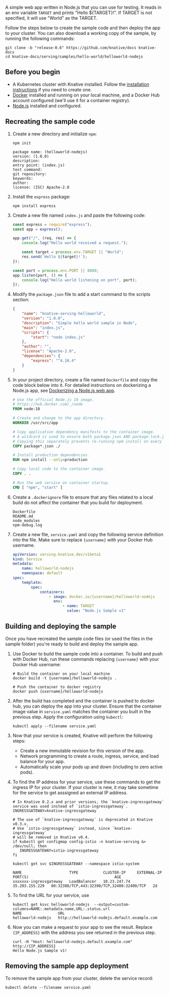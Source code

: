 A simple web app written in Node.js that you can use for testing. It reads in an
env variable `TARGET` and prints "Hello \${TARGET}!". If TARGET is not
specified, it will use "World" as the TARGET.

Follow the steps below to create the sample code and then deploy the app to your
cluster. You can also download a working copy of the sample, by running the
following commands:

```shell
git clone -b "release-0.6" https://github.com/knative/docs knative-docs
cd knative-docs/serving/samples/hello-world/helloworld-nodejs
```

## Before you begin

-   A Kubernetes cluster with Knative installed. Follow the
    [installation instructions](../../../../install/README.md) if you need to
    create one.
-   [Docker](https://www.docker.com) installed and running on your local
    machine, and a Docker Hub account configured (we'll use it for a container
    registry).
-   [Node.js](https://nodejs.org/en/) installed and configured.

## Recreating the sample code

1. Create a new directory and initialize `npm`:

    ```shell
    npm init

    package name: (helloworld-nodejs)
    version: (1.0.0)
    description:
    entry point: (index.js)
    test command:
    git repository:
    keywords:
    author:
    license: (ISC) Apache-2.0
    ```

1. Install the `express` package:

    ```shell
    npm install express
    ```

1. Create a new file named `index.js` and paste the following code:

    ```js
    const express = require("express");
    const app = express();

    app.get("/", (req, res) => {
        console.log("Hello world received a request.");

        const target = process.env.TARGET || "World";
        res.send(`Hello ${target}!`);
    });

    const port = process.env.PORT || 8080;
    app.listen(port, () => {
        console.log("Hello world listening on port", port);
    });
    ```

1. Modify the `package.json` file to add a start command to the scripts section:

    ```json
    {
        "name": "knative-serving-helloworld",
        "version": "1.0.0",
        "description": "Simple hello world sample in Node",
        "main": "index.js",
        "scripts": {
            "start": "node index.js"
        },
        "author": "",
        "license": "Apache-2.0",
        "dependencies": {
            "express": "^4.16.4"
        }
    }
    ```

1. In your project directory, create a file named `Dockerfile` and copy the code
   block below into it. For detailed instructions on dockerizing a Node.js app,
   see
   [Dockerizing a Node.js web app](https://nodejs.org/en/docs/guides/nodejs-docker-webapp/).

    ```Dockerfile
    # Use the official Node.js 10 image.
    # https://hub.docker.com/_/node
    FROM node:10

    # Create and change to the app directory.
    WORKDIR /usr/src/app

    # Copy application dependency manifests to the container image.
    # A wildcard is used to ensure both package.json AND package-lock.json are copied.
    # Copying this separately prevents re-running npm install on every code change.
    COPY package*.json ./

    # Install production dependencies.
    RUN npm install --only=production

    # Copy local code to the container image.
    COPY . .

    # Run the web service on container startup.
    CMD [ "npm", "start" ]
    ```

1. Create a `.dockerignore` file to ensure that any files related to a local
   build do not affect the container that you build for deployment.

    ```ignore
    Dockerfile
    README.md
    node_modules
    npm-debug.log
    ```

1. Create a new file, `service.yaml` and copy the following service definition
   into the file. Make sure to replace `{username}` with your Docker Hub
   username.

    ```yaml
    apiVersion: serving.knative.dev/v1beta1
    kind: Service
    metadata:
        name: helloworld-nodejs
        namespace: default
    spec:
        template:
            spec:
                containers:
                    - image: docker.io/{username}/helloworld-nodejs
                      env:
                          - name: TARGET
                            value: "Node.js Sample v1"
    ```

## Building and deploying the sample

Once you have recreated the sample code files (or used the files in the sample
folder) you're ready to build and deploy the sample app.

1. Use Docker to build the sample code into a container. To build and push with
   Docker Hub, run these commands replacing `{username}` with your Docker Hub
   username:

    ```shell
    # Build the container on your local machine
    docker build -t {username}/helloworld-nodejs .

    # Push the container to docker registry
    docker push {username}/helloworld-nodejs
    ```

1. After the build has completed and the container is pushed to docker hub, you
   can deploy the app into your cluster. Ensure that the container image value
   in `service.yaml` matches the container you built in the previous step. Apply
   the configuration using `kubectl`:

    ```shell
    kubectl apply --filename service.yaml
    ```

1. Now that your service is created, Knative will perform the following steps:

    - Create a new immutable revision for this version of the app.
    - Network programming to create a route, ingress, service, and load balance
      for your app.
    - Automatically scale your pods up and down (including to zero active pods).

1. To find the IP address for your service, use these commands to get the
   ingress IP for your cluster. If your cluster is new, it may take sometime for
   the service to get asssigned an external IP address.

    ```shell
    # In Knative 0.2.x and prior versions, the `knative-ingressgateway` service was used instead of `istio-ingressgateway`.
    INGRESSGATEWAY=knative-ingressgateway

    # The use of `knative-ingressgateway` is deprecated in Knative v0.3.x.
    # Use `istio-ingressgateway` instead, since `knative-ingressgateway`
    # will be removed in Knative v0.4.
    if kubectl get configmap config-istio -n knative-serving &> /dev/null; then
       INGRESSGATEWAY=istio-ingressgateway
    fi

    kubectl get svc $INGRESSGATEWAY --namespace istio-system

    NAME                     TYPE           CLUSTER-IP     EXTERNAL-IP      PORT(S)                                      AGE
    xxxxxxx-ingressgateway   LoadBalancer   10.23.247.74   35.203.155.229   80:32380/TCP,443:32390/TCP,32400:32400/TCP   2d
    ```

1. To find the URL for your service, use

    ```
    kubectl get ksvc helloworld-nodejs  --output=custom-columns=NAME:.metadata.name,URL:.status.url
    NAME                URL
    helloworld-nodejs   http://helloworld-nodejs.default.example.com
    ```

1. Now you can make a request to your app to see the result. Replace
   `{IP_ADDRESS}` with the address you see returned in the previous step.

    ```shell
    curl -H "Host: helloworld-nodejs.default.example.com" http://{IP_ADDRESS}
    Hello Node.js Sample v1!
    ```

## Removing the sample app deployment

To remove the sample app from your cluster, delete the service record:

```shell
kubectl delete --filename service.yaml
```
